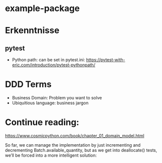 # example-package


# Erkenntnisse

## pytest

- Python path: can be set in pytest.ini: https://pytest-with-eric.com/introduction/pytest-pythonpath/


# DDD Terms
- Business Domain: Problem you want to solve
- Ubiquitious language: business jargon

# Continue reading: 
https://www.cosmicpython.com/book/chapter_01_domain_model.html

So far, we can manage the implementation by just incrementing and decrementing Batch.available_quantity, but as we get into deallocate() tests, we’ll be forced into a more intelligent solution: